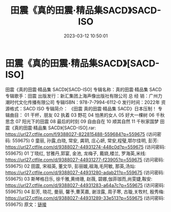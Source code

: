 ﻿---
title: 田震《真的田震·精品集SACD》SACD-ISO
date: 2023-03-12 10:50:01
categories: WAV车载音乐、镜像
tags: 华语中文
---
# 田震《真的田震·精品集SACD》[SACD-ISO]

田震《真的田震·精品集 SACD》[SACD-ISO]
专辑名称：真的田震·精品集 SACD
专辑歌手：田震
出版发行：新汇集团上海声像出版社有限公司
总 经 销：广州力潮时代文化传播有限公司
专辑ISBN：978-7-7994-6112-0
发行时间：2022年
资源格式：SACD ISO
专辑简介：
《田震 真的田震·精品集
SACD》日本压制！
专辑曲目：
01 干杯，朋友
02 执着
03 野花
04 怕黑的女人
05 好大一棵树
06 千秋思念
07 阳光下的田震
08 最后的时刻
09 自由自在
10 顺其自然
11 千秋家国梦
田震《真的田震·精品集 SACD》[SACD-ISO].rar: https://url27.ctfile.com/f/9388027-822815488-559684?p=559675
(访问密码: 559675)
0 童丽, 孙露,白晓, 常安, 龚玥, 庄心妍, 常安,程璧,鄂尔佳明, 彭芳: https://url27.ctfile.com/d/9388027-44931274-448c0d?p=559675
(访问密码: 559675)
01 丁晓红, 甘雅丹,郭宴, 金池, 龙梅子, 戴娆,楼兰, 罗海英,米线: https://url27.ctfile.com/d/9388027-44931277-f23905?p=559675
(访问密码: 559675)
02 田震, 宋祖英, 董文华, 彭丽媛,祖海,毛阿敏, 那英,汤灿: https://url27.ctfile.com/d/9388027-44931280-adab21?p=559675
(访问密码: 559675)
03 斯琴格日乐, 徐千雅,黄绮珊, 赵薇, 碧娜,伽菲珈而,尚雯婕,鞍安: https://url27.ctfile.com/d/9388027-44931283-a64a7c?p=559675
(访问密码: 559675)
04 彭芳, 晓花, 曼丽, 馨予,曹芙嘉, 谢浛露, 周子寒, 古璇,关牧村, 殷秀梅: https://url27.ctfile.com/d/9388027-44931289-33e513?p=559675
(访问密码: 559675)
原文：[链接](https://blog.sina.com.cn/s/blog_1647c7e76010310yw.html)